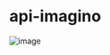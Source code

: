 # api-imagino

![image](https://github.com/EzeAlarcon/api-imagino/assets/138638611/5ae01328-e436-4921-ae6d-2d5993a932d2)


